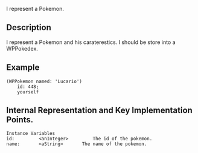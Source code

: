 I represent a Pokemon.

Description
------------------

I represent a Pokemon and his caraterestics. I should be store into a WPPokedex.

Example
------------------

	(WPPokemon named: 'Lucario')
		id: 448;
		yourself
 
Internal Representation and Key Implementation Points.
------------------

    Instance Variables
	id:			<anInteger> 		The id of the pokemon.
	name:		<aString> 		The name of the pokemon.